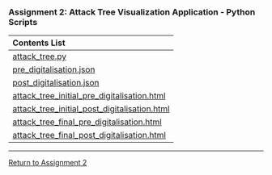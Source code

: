 ### Assignment 2: Attack Tree Visualization Application - Python Scripts

| **Contents List** | 
| :--------- | 
| [attack_tree.py](attack_tree.py)	| 
| [pre_digitalisation.json](pre_digitalisation.json)	|  
| [post_digitalisation.json](post_digitalisation.json)	|  
| [attack_tree_initial_pre_digitalisation.html](attack_tree_initial_pre_digitalisation.html)	| 
| [attack_tree_initial_post_digitalisation.html](attack_tree_initial_post_digitalisation.html)	| 
| [attack_tree_final_pre_digitalisation.html](attack_tree_final_pre_digitalisation.html)	| 
| [attack_tree_final_post_digitalisation.html](attack_tree_final_post_digitalisation.html)	| 

---

[Return to Assignment 2](ISM_A2.md)


